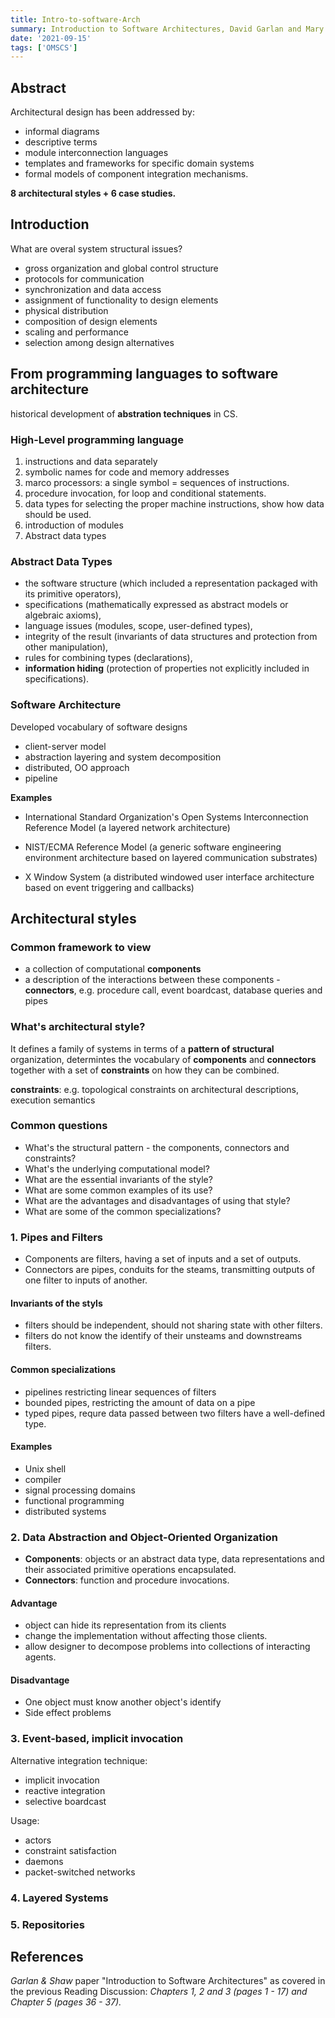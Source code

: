 ```yaml
---
title: Intro-to-software-Arch
summary: Introduction to Software Architectures, David Garlan and Mary Shaw, January 1994, CMU
date: '2021-09-15'
tags: ['OMSCS']
---
```


## Abstract

Architectural design has been addressed by:

* informal diagrams
* descriptive terms
* module interconnection languages
* templates and frameworks for specific domain systems
* formal models of component integration mechanisms.

**8 architectural styles + 6 case studies.**

## Introduction

What are overal system structural issues?

* gross organization and global control structure
* protocols for communication
* synchronization and data access
* assignment of functionality to design elements
* physical distribution
* composition of design elements
* scaling and performance
* selection among design alternatives

## From programming languages to software architecture

historical development of **abstration techniques** in CS.

### High-Level programming language

1. instructions and data separately
2. symbolic names for code and memory addresses
3. marco processors: a single symbol = sequences of instructions.
4. procedure invocation, for loop and conditional statements.
5. data types for selecting the proper machine instructions, show how data should be used.
6. introduction of modules
7. Abstract data types

### Abstract Data Types

* the software structure (which included a representation packaged with
  its primitive operators),
* specifications (mathematically expressed as abstract models or algebraic
  axioms),
* language issues (modules, scope, user-defined types),
* integrity of the result (invariants of data structures and protection from
  other manipulation),
* rules for combining types (declarations),
* **information hiding** (protection of properties not explicitly included in
  specifications).

### Software Architecture

Developed vocabulary of software designs

* client-server model
* abstraction layering and system decomposition
* distributed, OO approach
* pipeline

**Examples**

* International Standard Organization's
  Open Systems Interconnection Reference Model (a layered network
  architecture)

* NIST/ECMA Reference Model (a generic software
  engineering environment architecture based on layered communication
  substrates)

* X Window System (a distributed windowed user
  interface architecture based on event triggering and callbacks)

## Architectural styles

### Common framework to view

* a collection of computational **components**
* a description of the interactions between these components - **connectors**, e.g. procedure call, event boardcast, database queries and pipes

### What's architectural style?

It defines a family of systems in terms of a **pattern of structural** organization, determintes the vocabulary of **components** and **connectors** together with a set of **constraints** on how they can be combined.

**constraints**: e.g. topological constraints on architectural descriptions, execution semantics

### Common questions

* What's the structural pattern - the components, connectors and constraints?
* What's the underlying computational model?
* What are the essential invariants of the style?
* What are some common examples of its use?
* What are the advantages and disadvantages of using that style?
* What are some of the common specializations?

### 1. Pipes and Filters

* Components are filters, having a set of inputs and a set of outputs.
* Connectors are pipes, conduits for the steams, transmitting outputs of one filter to inputs of another.

#### Invariants of the styls

* filters should be independent, should not sharing state with other filters.
* filters do not know the identify of their unsteams and downstreams filters.

#### Common specializations

* pipelines restricting linear sequences of filters
* bounded pipes, restricting the amount of data on a pipe
* typed pipes, requre data passed between two filters have a well-defined type.

#### Examples

* Unix shell
* compiler
* signal processing domains
* functional programming
* distributed systems

### 2. Data Abstraction and Object-Oriented Organization

* **Components**: objects or an abstract data type, data representations and their associated primitive operations encapsulated.
* **Connectors**: function and procedure invocations.

#### Advantage

* object can hide its representation from its clients
* change the implementation without affecting those clients.
* allow designer to decompose problems into collections of interacting agents.

#### Disadvantage

* One object must know another object's identify
* Side effect problems

### 3. Event-based, implicit invocation

Alternative integration technique:

* implicit invocation
* reactive integration
* selective boardcast

Usage:

* actors
* constraint satisfaction
* daemons
* packet-switched networks

### 4. Layered Systems

### 5. Repositories

## References

*Garlan & Shaw* paper "Introduction to Software Architectures" as covered in the previous Reading Discussion:
*Chapters 1, 2 and 3 (pages 1 - 17) and Chapter 5 (pages 36 - 37).*
